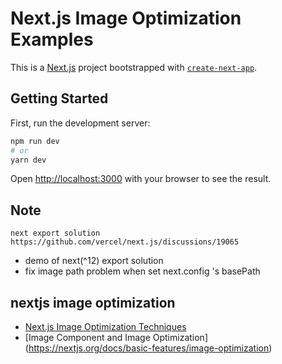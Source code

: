 Next.js Image Optimization Examples
====

This is a [Next.js](https://nextjs.org/) project bootstrapped with [`create-next-app`](https://github.com/vercel/next.js/tree/canary/packages/create-next-app).

## Getting Started

First, run the development server:

```bash
npm run dev
# or
yarn dev
```

Open [http://localhost:3000](http://localhost:3000) with your browser to see the result.


## Note
```
next export solution 
https://github.com/vercel/next.js/discussions/19065 

```

* demo of next(^12) export solution 
* fix image path problem when set next.config 's basePath 



## nextjs image optimization 


* [Next.js Image Optimization Techniques](https://uploadcare.com/blog/next-js-image-optimization/) 
* [Image Component and Image Optimization] (https://nextjs.org/docs/basic-features/image-optimization)